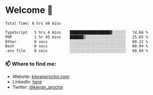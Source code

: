 # Welcome 🦘

<!--START_SECTION:waka-->

```txt
Total Time: 6 hrs 49 mins

TypeScript   5 hrs 4 mins    ██████████████████▓░░░░░░   74.04 %
PHP          1 hr 45 mins    ██████▒░░░░░░░░░░░░░░░░░░   25.65 %
Other        0 secs          ░░░░░░░░░░░░░░░░░░░░░░░░░   00.22 %
Bash         0 secs          ░░░░░░░░░░░░░░░░░░░░░░░░░   00.04 %
.env file    0 secs          ░░░░░░░░░░░░░░░░░░░░░░░░░   00.04 %
```

<!--END_SECTION:waka-->

### 📫 Where to find me:

-   Website: [kieranproctor.com](https://kieranproctor.com/)
-   LinkedIn: [here](https://www.linkedin.com/in/kieran-proctor-086b5a159/)
-   Twitter: [@kieran_proctor](https://twitter.com/kieran_proctor)
